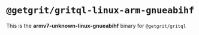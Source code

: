 # `@getgrit/gritql-linux-arm-gnueabihf`

This is the **armv7-unknown-linux-gnueabihf** binary for `@getgrit/gritql`

